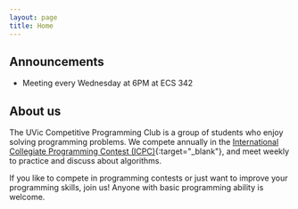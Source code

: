 ```yaml
---
layout: page
title: Home
---
```


## Announcements
- Meeting every Wednesday at 6PM at ECS 342

## About us
The UVic Competitive Programming Club is a group of students who enjoy solving programming problems. We compete annually in the [International Collegiate Programming Contest (ICPC)](https://icpc.global/){:target="_blank"}, and meet weekly to practice and discuss about algorithms.

If you like to compete in programming contests or just want to improve your programming skills, join us! Anyone with basic programming ability is welcome.
